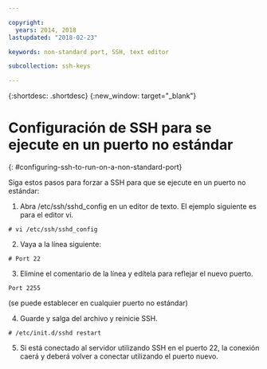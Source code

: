 ```yaml
---

copyright:
  years: 2014, 2018
lastupdated: "2018-02-23"

keywords: non-standard port, SSH, text editor

subcollection: ssh-keys

---
```


{:shortdesc: .shortdesc}
{:new_window: target="_blank"}

# Configuración de SSH para se ejecute en un puerto no estándar
{: #configuring-ssh-to-run-on-a-non-standard-port}

Siga estos pasos para forzar a SSH para que se ejecute en un puerto no estándar:

1. Abra /etc/ssh/sshd_config en un editor de texto. El ejemplo siguiente es para el editor vi.
```
# vi /etc/ssh/sshd_config
```

2. Vaya a la línea siguiente:
```
# Port 22
```

3. Elimine el comentario de la línea y edítela para reflejar el nuevo puerto.
```
Port 2255
```
(se puede establecer en cualquier puerto no estándar)

4. Guarde y salga del archivo y reinicie SSH.
```
# /etc/init.d/sshd restart
```

5. Si está conectado al servidor utilizando SSH en el puerto 22, la conexión caerá y deberá volver a conectar utilizando el puerto nuevo.
